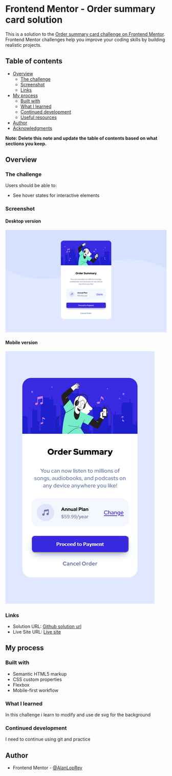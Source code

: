 # Frontend Mentor - Order summary card solution

This is a solution to the [Order summary card challenge on Frontend Mentor](https://www.frontendmentor.io/challenges/order-summary-component-QlPmajDUj). Frontend Mentor challenges help you improve your coding skills by building realistic projects.

## Table of contents

- [Overview](#overview)
  - [The challenge](#the-challenge)
  - [Screenshot](#screenshot)
  - [Links](#links)
- [My process](#my-process)
  - [Built with](#built-with)
  - [What I learned](#what-i-learned)
  - [Continued development](#continued-development)
  - [Useful resources](#useful-resources)
- [Author](#author)
- [Acknowledgments](#acknowledgments)

**Note: Delete this note and update the table of contents based on what sections you keep.**

## Overview

### The challenge

Users should be able to:

- See hover states for interactive elements

### Screenshot

#### Desktop version

![](./images/desktop%20Frontend%20Mentor%20Order%20summary%20card.png)

#### Mobile version

![](./images/Mobile%20Frontend%20Mentor%20Order%20summary%20card.png)

### Links

- Solution URL: [Github solution url](https://alanloprey.github.io/Order-summary-component/)
- Live Site URL: [Live site](https://alanloprey.github.io/Order-summary-component/)

## My process

### Built with

- Semantic HTML5 markup
- CSS custom properties
- Flexbox
- Mobile-first workflow

### What I learned

In this challenge i learn to modify and use de svg for the background



### Continued development

I need to continue using git and practice

## Author

- Frontend Mentor - [@AlanLopRey](https://www.frontendmentor.io/profile/AlanLopRey)

